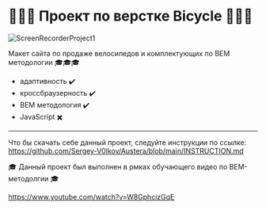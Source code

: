 # :evergreen_tree::bicyclist::deciduous_tree: Проект по верстке Bicycle :evergreen_tree::bicyclist::deciduous_tree:

![ScreenRecorderProject1](https://github.com/user-attachments/assets/a6bf2832-c1b0-46a1-9dac-3f3f3db7cedd)

Макет сайта по продаже велосипедов и комплектующих по BEM методологии :mortar_board::mortar_board::mortar_board:

- адаптивность :heavy_check_mark:
- кроссбраузерность :heavy_check_mark:
- BEM методология :heavy_check_mark:
- JavaScript :heavy_multiplication_x:
---
Что бы скачать себе данный проект, следуйте инструкции по ссылке:
https://github.com/Sergey-V0lkov/Austera/blob/main/INSTRUCTION.md


:mortar_board: Данный проект был выполнен в рмках обучающего видео по BEM-методолгии :mortar_board:

https://www.youtube.com/watch?v=W8GphcizGqE
